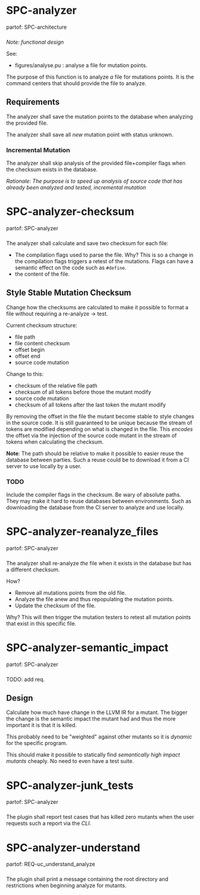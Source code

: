 # SPC-analyzer
partof: SPC-architecture
###
*Note: functional design*

See:
 - figures/analyse.pu : analyse a file for mutation points.

The purpose of this function is to analyze *a* file for mutations points.
It is the command centers that should provide the file to analyze.

## Requirements
The analyzer shall save the mutation points to the database when analyzing the provided file.

The analyzer shall save all *new* mutation point with status unknown.

### Incremental Mutation
The analyzer shall skip analysis of the provided file+compiler flags when the checksum exists in the database.

*Rationale: The purpose is to speed up analysis of source code that has already been analyzed and tested, incremental mutation*

# SPC-analyzer-checksum
partof: SPC-analyzer
###

The analyzer shall calculate and save two checksum for each file:
 - The compilation flags used to parse the file.
   Why? This is so a change in the compilation flags triggers a retest of the mutations.
   Flags can have a semantic effect on the code such as `#define`.
 - the content of the file.

## Style Stable Mutation Checksum

Change how the checksums are calculated to make it possible to format a file
without requiring a re-analyze -> test.

Current checksum structure:

 * file path
 * file content checksum
 * offset begin
 * offset end
 * source code mutation

Change to this:

 * checksum of the relative file path
 * checksum of all tokens before those the mutant modify
 * source code mutation
 * checksum of all tokens after the last token the mutant modify

By removing the offset in the file the mutant become stable to style changes in
the source code. It is still guaranteed to be unique because the stream of
tokens are modified depending on what is changed in the file. This *encodes*
the offset via the injection of the source code mutant in the stream of tokens
when calculating the checksum.

**Note**: The path should be relative to make it possible to easier reuse the
database between parties. Such a reuse could be to download it from a CI server
to use locally by a user.

### TODO

Include the compiler flags in the checksum. Be wary of absolute paths. They may
make it hard to reuse databases between environments. Such as downloading the
database from the CI server to analyze and use locally.

# SPC-analyzer-reanalyze_files
partof: SPC-analyzer
###

The analyzer shall re-analyze _the_ file when it exists in the database but has a different checksum.

How?
 - Remove all mutations points from the old file.
 - Analyze the file anew and thus repopulating the mutation points.
 - Update the checksum of the file.

Why?
This will then trigger the mutation testers to retest all mutation points that exist in this specific file.

# SPC-analyzer-semantic_impact
partof: SPC-analyzer
###

TODO: add req.

## Design

Calculate how much have change in the LLVM IR for a mutant. The bigger the change is the semantic impact the mutant had and thus the more important it is that it is killed.

This probably need to be "weighted" against other mutants so it is *dynamic* for the specific program.

This should make it possible to statically find *semantically high impact mutants* cheaply. No need to even have a test suite.

# SPC-analyzer-junk_tests
partof: SPC-analyzer
###

The plugin shall report test cases that has killed zero mutants when the user requests such a report via the *CLI*.

# SPC-analyzer-understand
partof: REQ-uc_understand_analyze
###

The plugin shall print a message containing the root directory and restrictions when beginning analyze for mutants.
